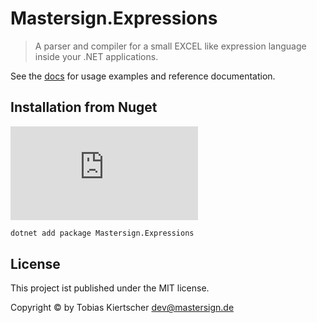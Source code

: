 # Mastersign.Expressions

> A parser and compiler for a small EXCEL like expression language inside your .NET applications.

See the [docs](docs/README.md) for usage examples and reference documentation.

## Installation from Nuget

[![Nuget Package](https://badgen.net/nuget/v/Mastersign.Expressions.json)](https://www.nuget.org/packages/Mastersign.Expressions/)

```sh
dotnet add package Mastersign.Expressions
```

## License

This project ist published under the MIT license.

Copyright &copy; by Tobias Kiertscher <dev@mastersign.de>
